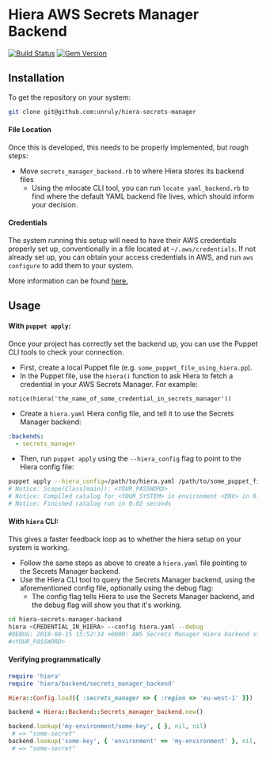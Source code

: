 # Hiera AWS Secrets Manager Backend

[![Build Status](https://travis-ci.org/unruly/hiera-secrets-manager.svg?branch=master)](https://travis-ci.org/unruly/hiera-secrets-manager)
[![Gem Version](https://badge.fury.io/rb/hiera-secrets-manager.svg)](https://badge.fury.io/rb/hiera-secrets-manager)

## Installation
To get the repository on your system:
```bash
git clone git@github.com:unruly/hiera-secrets-manager
```

#### File Location

Once this is developed, this needs to be properly implemented, but rough steps: 

- Move `secrets_manager_backend.rb` to where Hiera stores its backend files
    - Using the mlocate CLI tool, you can run `locate yaml_backend.rb` to find where the default YAML backend file lives, which should inform your decision.

#### Credentials
The system running this setup will need to have their AWS credentials properly set up, conventionally in a file located at `~/.aws/credentials`. If not already set up, you can obtain your access credentials in AWS, and run `aws configure` to add them to your system.

More information can be found [here.](https://docs.aws.amazon.com/cli/latest/userguide/cli-chap-getting-started.html)


## Usage

#### With `puppet apply`:

Once your project has correctly set the backend up, you can use the Puppet CLI tools to check your connection.
<br/>
- First, create a local Puppet file (e.g. `some_puppet_file_using_hiera.pp`).
- In the Puppet file, use the `hiera()` function to ask Hiera to fetch a credential in your AWS Secrets Manager. For example:
```puppet
notice(hiera('the_name_of_some_credential_in_secrets_manager'))
```
- Create a `hiera.yaml` Hiera config file, and tell it to use the Secrets Manager backend:
```yaml
:backends:
  - secrets_manager
```
- Then, run `puppet apply` using the `--hiera_config` flag to point to the Hiera config file:
 ```bash
 puppet apply --hiera_config=/path/to/hiera.yaml /path/to/some_puppet_file_using_hiera.pp
# Notice: Scope(Class[main]): <YOUR_PASSWORD>
# Notice: Compiled catalog for <YOUR_SYSTEM> in environment <ENV> in 0.40 seconds
# Notice: Finished catalog run in 0.02 seconds
 ```
 
#### With `hiera` CLI:
This gives a faster feedback loop as to whether the hiera setup on your system is working.

- Follow the same steps as above to create a `hiera.yaml` file pointing to the Secrets Manager backend.
- Use the Hiera CLI tool to query the Secrets Manager backend, using the aforementioned config file, optionally using the debug flag:
    - The config flag tells Hiera to use the Secrets Manager backend, and the debug flag will show you that it's working.
```bash
cd hiera-secrets-manager-backend
hiera <CREDENTIAL_IN_HIERA> --config hiera.yaml --debug
#DEBUG: 2018-08-15 15:52:34 +0000: AWS Secrets Manager Hiera backend starting
#<YOUR_PASSWORD>
```

#### Verifying programmatically

```ruby
require 'hiera'
require 'hiera/backend/secrets_manager_backend'

Hiera::Config.load({ :secrets_manager => { :region => 'eu-west-1' }})

backend = Hiera::Backend::Secrets_manager_backend.new()

backend.lookup('my-environment/some-key', { }, nil, nil)
 # => "some-secret"
backend.lookup('some-key', { 'environment' => 'my-environment' }, nil, nil)
 # => "some-secret"
```

